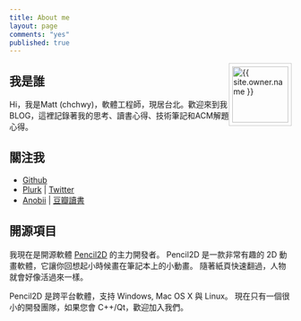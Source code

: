 ```yaml
---
title: About me
layout: page
comments: "yes"
published: true
---
```


<img src="{{ site.owner.avatar }}" alt="{{ site.owner.name }}" class="avatar" style="width: 100px; margin: 0 0 8px; border: solid 1px #ccc; float: right; padding: 5px;" />

## 我是誰

Hi，我是Matt (chchwy)，軟體工程師，現居台北。歡迎來到我BLOG，這裡記錄著我的思考、讀書心得、技術筆記和ACM解題心得。

## 關注我

* [Github](http://github.com/chchwy)
* [Plurk](http://www.plurk.com/chchwy) | [Twitter](http://twitter.com/chchwy)
* [Anobii](http://www.anobii.com/chchwy) | [豆瓣讀書](http://book.douban.com/people/65684654/)

## 開源項目

我現在是開源軟體 [Pencil2D][0] 的主力開發者。 Pencil2D 是一款非常有趣的 2D 動畫軟體，它讓你回想起小時候畫在筆記本上的小動畫。 隨著紙頁快速翻過，人物就會好像活過來一樣。

Pencil2D 是跨平台軟體，支持 Windows, Mac OS X 與 Linux。
現在只有一個很小的開發團隊，如果您會 C++/Qt，歡迎加入我們。


[0]: http://pencil2d.org "Pencil2D"